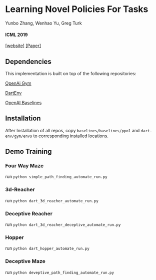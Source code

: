 # Learning Novel Policies For Tasks

Yunbo Zhang, Wenhao Yu, Greg Turk

#### ICML 2019  
[[website]](https://sites.google.com/view/learningnovelpolicy/home) 
[[Paper]](https://arxiv.org/pdf/1905.05252.pdf)

## Dependencies
This implementation is built on top of the following repositories:

[OpenAi Gym](https://github.com/openai/gym)

[DartEnv](https://github.com/DartEnv/dart-env)

[OpenAI Baselines](https://github.com/openai/baselines)

## Installation
After Installation of all repos,  copy 
`baselines/baselines/ppo1` and `dart-env/gym/envs`  to corresponding installed locations. 

## Demo Training
### Four Way Maze
run `python simple_path_finding_automate_run.py`
### 3d-Reacher
run `python dart_3d_reacher_automate_run.py`
### Deceptive Reacher
run `python dart_3d_reacher_deceptive_automate_run.py`
### Hopper
run `python dart_hopper_automate_run.py`
### Deceptive Maze
run `python deveptive_path_finding_automate_run.py`

